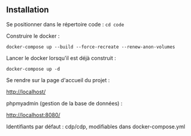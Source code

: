## Installation

Se positionner dans le répertoire code :
`cd code`

Construire le docker :

`docker-compose up --build --force-recreate --renew-anon-volumes`

Lancer le docker lorsqu'il est déjà construit : 

`docker-compose up -d`

Se rendre sur la page d'accueil du projet : 

[http://localhost/](http://localhost/)

phpmyadmin (gestion de la base de données) : 

[http://localhost:8080/](http://localhost:8080/) 

Identifiants par défaut : cdp/cdp, modifiables dans docker-compose.yml